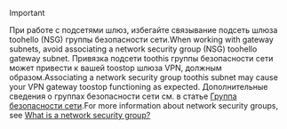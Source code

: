> [!IMPORTANT]
> <span data-ttu-id="eecab-101">При работе с подсетями шлюз, избегайте связывание подсеть шлюза toohello (NSG) группы безопасности сети.</span><span class="sxs-lookup"><span data-stu-id="eecab-101">When working with gateway subnets, avoid associating a network security group (NSG) toohello gateway subnet.</span></span> <span data-ttu-id="eecab-102">Привязка подсети toothis группы безопасности сети может привести к вашей toostop шлюза VPN, должным образом.</span><span class="sxs-lookup"><span data-stu-id="eecab-102">Associating a network security group toothis subnet may cause your VPN gateway toostop functioning as expected.</span></span> <span data-ttu-id="eecab-103">Дополнительные сведения о группах безопасности сети см. в статье [Группа безопасности сети](../articles/virtual-network/virtual-networks-nsg.md).</span><span class="sxs-lookup"><span data-stu-id="eecab-103">For more information about network security groups, see [What is a network security group?](../articles/virtual-network/virtual-networks-nsg.md)</span></span>
> 
> 

